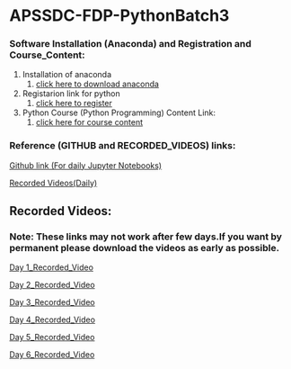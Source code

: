 # APSSDC-FDP-PythonBatch3
### Software Installation (Anaconda) and Registration and Course_Content:
1. Installation of anaconda
    1. [click here to download anaconda](https://www.anaconda.com/products/individual/)
2. Registarion link for python
    1. [click here to register](http://engineering.apssdc.in/register)
3. Python Course (Python Programming) Content Link:
    1. [click here for course content](https://drive.google.com/file/d/1j_xnFy8Y7bDQinx7BLNb4WJN6fvYGJGQ/view) 


### Reference (GITHUB and RECORDED_VIDEOS) links:
[Github link (For daily Jupyter Notebooks)](https://github.com/AP-Skill-Development-Corporation/APSSDC-FDP-PythonBatch3.git)

[Recorded Videos(Daily)](https://drive.google.com/drive/folders/1i3BtdsMMVSrKAMGTvmdJCcySAwlHtXL5?usp=sharing)

## Recorded Videos:
### Note: These links may not work after few days.If you want by permanent please download the videos as early as possible. 

[Day 1_Recorded_Video](https://transcripts.gotomeeting.com/#/s/02bb773bbf82d5cd40407b3a4b5f6ed56a0927c0e2030177d57fdc85fa7a8ce4)

[Day 2_Recorded_Video](https://transcripts.gotomeeting.com/#/s/35a0b71b2cae79c5d45551c6a834c2f58abd540560b3c97c8ec0012c3718f4e9)

[Day 3_Recorded_Video](https://transcripts.gotomeeting.com/#/s/f0b8e67d99ca49cbc37bbfee54da1b7e4e1cdd06cc342a3d9500a2e32318b095)

[Day 4_Recorded_Video](https://transcripts.gotomeeting.com/#/s/5bf2db324b9ba92d0d9cb8b37a8f2bd3edba7a691fa4c9c5dee513517bda94c0)

[Day 5_Recorded_Video](https://transcripts.gotomeeting.com/#/s/f33acf674be2e7f082ee9089e1ce1bed384b922b6d0904d04824e57c0fa72d03)

[Day 6_Recorded_Video](https://transcripts.gotomeeting.com/#/s/f3d4d95df9f3ff549033f1e0bc14f9c4be8e47242b4b746a2f769b2d8fb0755c)

